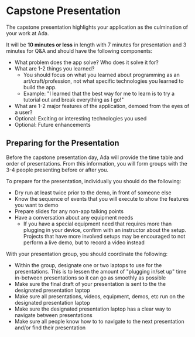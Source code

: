 # Capstone Presentation

The capstone presentation highlights your application as the culmination of your work at Ada.

It will be __10 minutes or less__ in length with 7 minutes for presentation and 3 minutes for Q&A and should have the following components:

- What problem does the app solve? Who does it solve it for?
- What are 1-2 things you learned?
  - You should focus on what you learned about programming as an art/craft/profession, not what specific technologies you learned to build the app.
  - Example: "I learned that the best way for me to learn is to try a tutorial out and break everything as I go!"
- What are 1-2 major features of the application, demoed from the eyes of a user?
- Optional: Exciting or interesting technologies you used
- Optional: Future enhancements

## Preparing for the Presentation

Before the capstone presentation day, Ada will provide the time table and order of presentations. From this information, you will form groups with the 3-4 people presenting before or after you.

To prepare for the presentation, individually you should do the following:

- Dry run at least twice prior to the demo, in front of someone else
- Know the sequence of events that you will execute to show the features you want to demo
- Prepare slides for any non-app talking points
- Have a conversation about any equipment needs
  - If you have a special equipment need that requires more than plugging in your device, confirm with an instructor about the setup. Projects that have more involved setups may be encouraged to not perform a live demo, but to record a video instead

With your presentation group, you should coordinate the following:

- Within the group, designate one or two laptops to use for the presentations. This is to lessen the amount of "plugging in/set up" time in-between presentations so it can go as smoothly as possible
- Make sure the final draft of your presentation is sent to the the designated presentation laptop
- Make sure all presentations, videos, equipment, demos, etc run on the designated presentation laptop
- Make sure the designated presentation laptop has a clear way to navigate between presentations
- Make sure all people know how to to navigate to the next presentation and/or find their presentation
